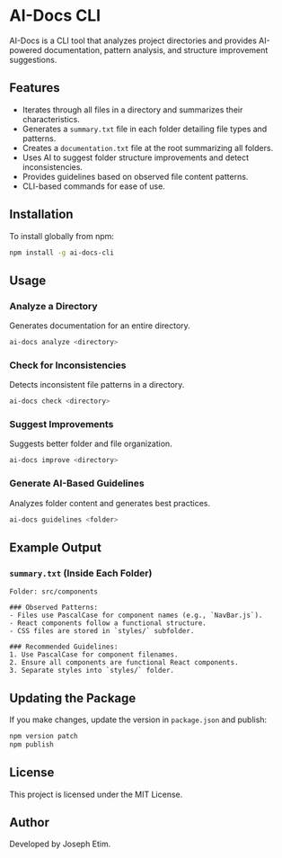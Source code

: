 # AI-Docs CLI

AI-Docs is a CLI tool that analyzes project directories and provides AI-powered documentation, pattern analysis, and structure improvement suggestions.

## Features
- Iterates through all files in a directory and summarizes their characteristics.
- Generates a `summary.txt` file in each folder detailing file types and patterns.
- Creates a `documentation.txt` file at the root summarizing all folders.
- Uses AI to suggest folder structure improvements and detect inconsistencies.
- Provides guidelines based on observed file content patterns.
- CLI-based commands for ease of use.

## Installation
To install globally from npm:
```sh
npm install -g ai-docs-cli
```

## Usage
### Analyze a Directory
Generates documentation for an entire directory.
```sh
ai-docs analyze <directory>
```

### Check for Inconsistencies
Detects inconsistent file patterns in a directory.
```sh
ai-docs check <directory>
```

### Suggest Improvements
Suggests better folder and file organization.
```sh
ai-docs improve <directory>
```

### Generate AI-Based Guidelines
Analyzes folder content and generates best practices.
```sh
ai-docs guidelines <folder>
```

## Example Output
### `summary.txt` (Inside Each Folder)
```
Folder: src/components

### Observed Patterns:
- Files use PascalCase for component names (e.g., `NavBar.js`).
- React components follow a functional structure.
- CSS files are stored in `styles/` subfolder.

### Recommended Guidelines:
1. Use PascalCase for component filenames.
2. Ensure all components are functional React components.
3. Separate styles into `styles/` folder.
```

## Updating the Package
If you make changes, update the version in `package.json` and publish:
```sh
npm version patch
npm publish
```

## License
This project is licensed under the MIT License.

## Author
Developed by Joseph Etim.

